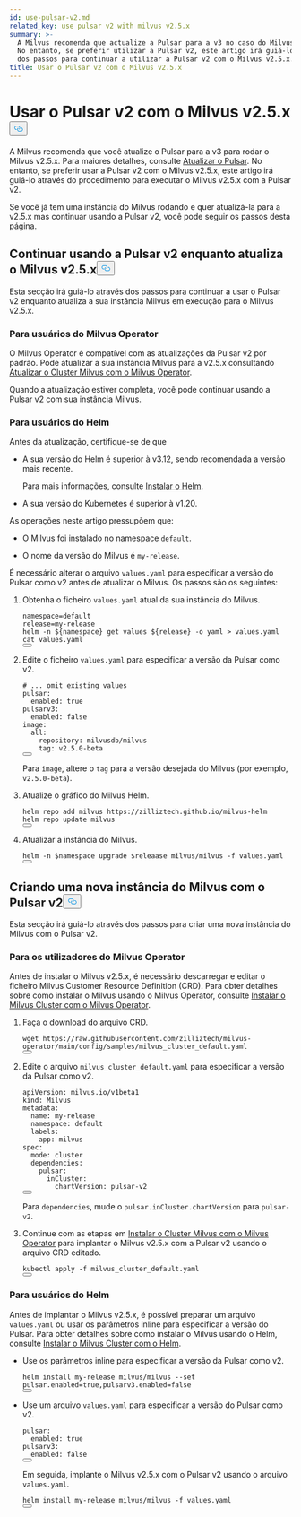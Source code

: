 ```yaml
---
id: use-pulsar-v2.md
related_key: use pulsar v2 with milvus v2.5.x
summary: >-
  A Milvus recomenda que actualize a Pulsar para a v3 no caso do Milvus v2.5.x.
  No entanto, se preferir utilizar a Pulsar v2, este artigo irá guiá-lo através
  dos passos para continuar a utilizar a Pulsar v2 com o Milvus v2.5.x.
title: Usar o Pulsar v2 com o Milvus v2.5.x
---
```


<h1 id="Use-Pulsar-v2-with-Milvus-v25x" class="common-anchor-header">Usar o Pulsar v2 com o Milvus v2.5.x<button data-href="#Use-Pulsar-v2-with-Milvus-v25x" class="anchor-icon" translate="no">
      <svg translate="no"
        aria-hidden="true"
        focusable="false"
        height="20"
        version="1.1"
        viewBox="0 0 16 16"
        width="16"
      >
        <path
          fill="#0092E4"
          fill-rule="evenodd"
          d="M4 9h1v1H4c-1.5 0-3-1.69-3-3.5S2.55 3 4 3h4c1.45 0 3 1.69 3 3.5 0 1.41-.91 2.72-2 3.25V8.59c.58-.45 1-1.27 1-2.09C10 5.22 8.98 4 8 4H4c-.98 0-2 1.22-2 2.5S3 9 4 9zm9-3h-1v1h1c1 0 2 1.22 2 2.5S13.98 12 13 12H9c-.98 0-2-1.22-2-2.5 0-.83.42-1.64 1-2.09V6.25c-1.09.53-2 1.84-2 3.25C6 11.31 7.55 13 9 13h4c1.45 0 3-1.69 3-3.5S14.5 6 13 6z"
        ></path>
      </svg>
    </button></h1><p>A Milvus recomenda que você atualize o Pulsar para a v3 para rodar o Milvus v2.5.x. Para maiores detalhes, consulte <a href="/docs/pt/v2.5.x/upgrade-pulsar-v3.md">Atualizar o Pulsar</a>. No entanto, se preferir usar a Pulsar v2 com o Milvus v2.5.x, este artigo irá guiá-lo através do procedimento para executar o Milvus v2.5.x com a Pulsar v2.</p>
<p>Se você já tem uma instância do Milvus rodando e quer atualizá-la para a v2.5.x mas continuar usando a Pulsar v2, você pode seguir os passos desta página.</p>
<h2 id="Continue-using-Pulsar-v2-while-upgrading-Milvus-v25x" class="common-anchor-header">Continuar usando a Pulsar v2 enquanto atualiza o Milvus v2.5.x<button data-href="#Continue-using-Pulsar-v2-while-upgrading-Milvus-v25x" class="anchor-icon" translate="no">
      <svg translate="no"
        aria-hidden="true"
        focusable="false"
        height="20"
        version="1.1"
        viewBox="0 0 16 16"
        width="16"
      >
        <path
          fill="#0092E4"
          fill-rule="evenodd"
          d="M4 9h1v1H4c-1.5 0-3-1.69-3-3.5S2.55 3 4 3h4c1.45 0 3 1.69 3 3.5 0 1.41-.91 2.72-2 3.25V8.59c.58-.45 1-1.27 1-2.09C10 5.22 8.98 4 8 4H4c-.98 0-2 1.22-2 2.5S3 9 4 9zm9-3h-1v1h1c1 0 2 1.22 2 2.5S13.98 12 13 12H9c-.98 0-2-1.22-2-2.5 0-.83.42-1.64 1-2.09V6.25c-1.09.53-2 1.84-2 3.25C6 11.31 7.55 13 9 13h4c1.45 0 3-1.69 3-3.5S14.5 6 13 6z"
        ></path>
      </svg>
    </button></h2><p>Esta secção irá guiá-lo através dos passos para continuar a usar o Pulsar v2 enquanto atualiza a sua instância Milvus em execução para o Milvus v2.5.x.</p>
<h3 id="For-Milvus-Operator-users" class="common-anchor-header">Para usuários do Milvus Operator</h3><p>O Milvus Operator é compatível com as atualizações da Pulsar v2 por padrão. Pode atualizar a sua instância Milvus para a v2.5.x consultando <a href="/docs/pt/v2.5.x/upgrade_milvus_cluster-operator.md">Atualizar o Cluster Milvus com o Milvus Operator</a>.</p>
<p>Quando a atualização estiver completa, você pode continuar usando a Pulsar v2 com sua instância Milvus.</p>
<h3 id="For-Helm-users" class="common-anchor-header">Para usuários do Helm</h3><p>Antes da atualização, certifique-se de que</p>
<ul>
<li><p>A sua versão do Helm é superior à v3.12, sendo recomendada a versão mais recente.</p>
<p>Para mais informações, consulte <a href="https://helm.sh/docs/intro/install/">Instalar o Helm</a>.</p></li>
<li><p>A sua versão do Kubernetes é superior à v1.20.</p></li>
</ul>
<p>As operações neste artigo pressupõem que:</p>
<ul>
<li><p>O Milvus foi instalado no namespace <code translate="no">default</code>.</p></li>
<li><p>O nome da versão do Milvus é <code translate="no">my-release</code>.</p></li>
</ul>
<p>É necessário alterar o arquivo <code translate="no">values.yaml</code> para especificar a versão do Pulsar como v2 antes de atualizar o Milvus. Os passos são os seguintes:</p>
<ol>
<li><p>Obtenha o ficheiro <code translate="no">values.yaml</code> atual da sua instância do Milvus.</p>
<pre><code translate="no" class="language-bash">namespace=default
release=my-release
helm -n <span class="hljs-variable">${namespace}</span> get values <span class="hljs-variable">${release}</span> -o yaml &gt; values.yaml
<span class="hljs-built_in">cat</span> values.yaml
<button class="copy-code-btn"></button></code></pre></li>
<li><p>Edite o ficheiro <code translate="no">values.yaml</code> para especificar a versão da Pulsar como v2.</p>
<pre><code translate="no" class="language-yaml"><span class="hljs-comment"># ... omit existing values</span>
pulsar:
  enabled: <span class="hljs-literal">true</span>
pulsarv3:
  enabled: <span class="hljs-literal">false</span>
image:
  all:
    repository: milvusdb/milvus
    tag: v2.5.0-beta 
<button class="copy-code-btn"></button></code></pre>
<p>Para <code translate="no">image</code>, altere o <code translate="no">tag</code> para a versão desejada do Milvus (por exemplo, <code translate="no">v2.5.0-beta</code>).</p></li>
<li><p>Atualize o gráfico do Milvus Helm.</p>
<pre><code translate="no" class="language-bash">helm repo <span class="hljs-keyword">add</span> milvus https:<span class="hljs-comment">//zilliztech.github.io/milvus-helm</span>
helm repo update milvus
<button class="copy-code-btn"></button></code></pre></li>
<li><p>Atualizar a instância do Milvus.</p>
<pre><code translate="no" class="language-bash">helm -n <span class="hljs-variable">$namespace</span> upgrade <span class="hljs-variable">$releaase</span> milvus/milvus -f values.yaml
<button class="copy-code-btn"></button></code></pre></li>
</ol>
<h2 id="Creating-a-new-Milvus-instance-with-Pulsar-v2" class="common-anchor-header">Criando uma nova instância do Milvus com o Pulsar v2<button data-href="#Creating-a-new-Milvus-instance-with-Pulsar-v2" class="anchor-icon" translate="no">
      <svg translate="no"
        aria-hidden="true"
        focusable="false"
        height="20"
        version="1.1"
        viewBox="0 0 16 16"
        width="16"
      >
        <path
          fill="#0092E4"
          fill-rule="evenodd"
          d="M4 9h1v1H4c-1.5 0-3-1.69-3-3.5S2.55 3 4 3h4c1.45 0 3 1.69 3 3.5 0 1.41-.91 2.72-2 3.25V8.59c.58-.45 1-1.27 1-2.09C10 5.22 8.98 4 8 4H4c-.98 0-2 1.22-2 2.5S3 9 4 9zm9-3h-1v1h1c1 0 2 1.22 2 2.5S13.98 12 13 12H9c-.98 0-2-1.22-2-2.5 0-.83.42-1.64 1-2.09V6.25c-1.09.53-2 1.84-2 3.25C6 11.31 7.55 13 9 13h4c1.45 0 3-1.69 3-3.5S14.5 6 13 6z"
        ></path>
      </svg>
    </button></h2><p>Esta secção irá guiá-lo através dos passos para criar uma nova instância do Milvus com o Pulsar v2.</p>
<h3 id="For-Milvus-Operator-users" class="common-anchor-header">Para os utilizadores do Milvus Operator</h3><p>Antes de instalar o Milvus v2.5.x, é necessário descarregar e editar o ficheiro Milvus Customer Resource Definition (CRD). Para obter detalhes sobre como instalar o Milvus usando o Milvus Operator, consulte <a href="/docs/pt/v2.5.x/install_cluster-milvusoperator.md">Instalar o Milvus Cluster com o Milvus Operator</a>.</p>
<ol>
<li><p>Faça o download do arquivo CRD.</p>
<pre><code translate="no" class="language-bash">wget <span class="hljs-attr">https</span>:<span class="hljs-comment">//raw.githubusercontent.com/zilliztech/milvus-operator/main/config/samples/milvus_cluster_default.yaml</span>
<button class="copy-code-btn"></button></code></pre></li>
<li><p>Edite o arquivo <code translate="no">milvus_cluster_default.yaml</code> para especificar a versão da Pulsar como v2.</p>
<pre><code translate="no" class="language-yaml"><span class="hljs-attr">apiVersion</span>: milvus.<span class="hljs-property">io</span>/v1beta1
<span class="hljs-attr">kind</span>: <span class="hljs-title class_">Milvus</span>
<span class="hljs-attr">metadata</span>:
  <span class="hljs-attr">name</span>: my-release
  <span class="hljs-attr">namespace</span>: <span class="hljs-keyword">default</span>
  <span class="hljs-attr">labels</span>:
    <span class="hljs-attr">app</span>: milvus
<span class="hljs-attr">spec</span>:
  <span class="hljs-attr">mode</span>: cluster
  <span class="hljs-attr">dependencies</span>:
    <span class="hljs-attr">pulsar</span>:
      <span class="hljs-attr">inCluster</span>:
        <span class="hljs-attr">chartVersion</span>: pulsar-v2
<button class="copy-code-btn"></button></code></pre>
<p>Para <code translate="no">dependencies</code>, mude o <code translate="no">pulsar.inCluster.chartVersion</code> para <code translate="no">pulsar-v2</code>.</p></li>
<li><p>Continue com as etapas em <a href="https://milvus.io/docs/install_cluster-milvusoperator.md#Deploy-Milvus">Instalar o Cluster Milvus com o Milvus Operator</a> para implantar o Milvus v2.5.x com a Pulsar v2 usando o arquivo CRD editado.</p>
<pre><code translate="no" class="language-bash">kubectl apply -f milvus_cluster_default.yaml
<button class="copy-code-btn"></button></code></pre></li>
</ol>
<h3 id="For-Helm-users" class="common-anchor-header">Para usuários do Helm</h3><p>Antes de implantar o Milvus v2.5.x, é possível preparar um arquivo <code translate="no">values.yaml</code> ou usar os parâmetros inline para especificar a versão do Pulsar. Para obter detalhes sobre como instalar o Milvus usando o Helm, consulte <a href="/docs/pt/v2.5.x/install_cluster-helm.md">Instalar o Milvus Cluster com o Helm</a>.</p>
<ul>
<li><p>Use os parâmetros inline para especificar a versão da Pulsar como v2.</p>
<pre><code translate="no" class="language-bash">helm install my-release milvus/milvus --<span class="hljs-built_in">set</span> pulsar.enabled=<span class="hljs-literal">true</span>,pulsarv3.enabled=<span class="hljs-literal">false</span>
<button class="copy-code-btn"></button></code></pre></li>
<li><p>Use um arquivo <code translate="no">values.yaml</code> para especificar a versão do Pulsar como v2.</p>
<pre><code translate="no" class="language-yaml"><span class="hljs-attr">pulsar</span>:
  <span class="hljs-attr">enabled</span>: <span class="hljs-literal">true</span>
<span class="hljs-attr">pulsarv3</span>:
  <span class="hljs-attr">enabled</span>: <span class="hljs-literal">false</span>
<button class="copy-code-btn"></button></code></pre>
<p>Em seguida, implante o Milvus v2.5.x com o Pulsar v2 usando o arquivo <code translate="no">values.yaml</code>.</p>
<pre><code translate="no" class="language-bash">helm install my-release milvus/milvus -f values.yaml
<button class="copy-code-btn"></button></code></pre></li>
</ul>
